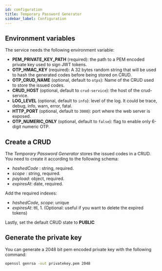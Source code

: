 ```yaml
---
id: configuration
title: Temporary Password Generator
sidebar_label: Configuration
---
```

## Environment variables

The service needs the following environment variable:

- **PEM_PRIVATE_KEY_PATH** (required): the path to a PEM encoded private key used to sign JWT tokens.
- **OTP_HMAC_KEY** (required): A 32 bytes random string that will be used to hash the generated codes before being stored on CRUD.
- **OTP_CRUD_NAME** (optional, default to `otps`): Name of the CRUD used to store the issued codes.
- **CRUD_HOST** (optional, default to `crud-service`): the host of the crud-service.
- **LOG_LEVEL** (optional, default to `info`): level of the log. It could be trace, debug, info, warn, error, fatal.
- **HTTP_PORT** (optional, default to `3000`): port where the web server is exposed.
- **OTP_NUMERIC_ONLY** (optional, default to `false`): flag to enable only 6-digit numeric OTP.

## Create a CRUD
The _Temporary Password Generator_ stores the issued codes in a CRUD. You need to create it according to the following schema:

- _hashedCode_ : string, required.
- _scope_ : string, required.
- _payload_: object, required.
- _expiresAt_: date, required.

Add the required indexes:

- _hashedCode, scope_: unique
- _expiresAt_: ttl, 1. (Optional: useful if you want to delete the expired tokens)

Lastly, set the default CRUD state to **PUBLIC**

## Generate the private key
You can generate a 2048 bit pem encoded private key with the following command:

```bash
openssl genrsa -out privatekey.pem 2048
```
